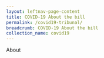 ```yaml
---
layout: leftnav-page-content
title: COVID-19 About the bill
permalink: /covid19-tribunal/
breadcrumb: COVID-19 About the bill
collection_name: covid19
---
```

About

